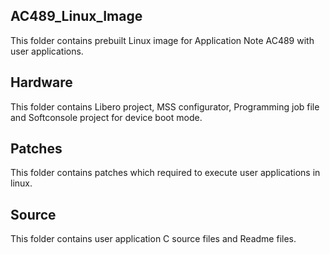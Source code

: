 

## AC489_Linux_Image

This folder contains prebuilt Linux image for Application Note AC489 with user applications.

## Hardware

This folder contains Libero project, MSS configurator, Programming job file and Softconsole project for device boot mode.

## Patches

This folder contains patches which required to execute user applications in linux.

## Source
This folder contains user application C source files and Readme files.  
